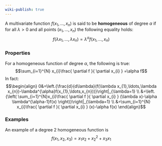 ```yaml
---
wiki-publish: true
---
```

A multivariate function $f(x_{1},\ldots,x_{n})$ is said to be **homogeneous** of degree $\alpha$ if for all $\lambda>0$ and all points $(x_{1},\ldots,x_{n})$ the following equality holds:
$$f(\lambda x_{1},\ldots,\lambda x_{n})=\lambda^{\alpha}f(x_{1},\ldots,x_{n})$$
### Properties
For a homogeneous function of degree $\alpha$, the following is true:
$$\sum_{i=1}^{N} x_{i}\frac{ \partial f }{ \partial x_{i} } =\alpha f$$
In fact:
$$\begin{align}
0&=\left.{\frac{d}{d\lambda}(f(\lambda x_{1},\ldots,\lambda x_{n})-\lambda^{\alpha}f(x_{1},\ldots,x_{n}))}\right|_{\lambda=1} \\
&=\left.{\left( \sum_{i=1}^{N}x_{i}\frac{ \partial f }{ \partial x_{i} } (\lambda x)-\alpha \lambda^{\alpha-1}f(x) \right)}\right|_{\lambda=1} \\
&=\sum_{i=1}^{N} x_{i}\frac{ \partial f }{ \partial x_{i} } (x)-\alpha f(x)
\end{align}$$
### Examples
An example of a degree $2$ homogeneous function is
$$f(x_{1},x_{2},x_{3})=x_{1}x_{2}+x_{2}^{2}+x_{3}x_{1}$$
